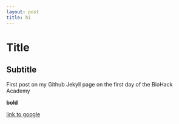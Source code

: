 ```yaml
---
layout: post
title: hi
---
```


# Title

## Subtitle

First post on my Github Jekyll page on the first day of the BioHack Academy

**bold**

[link to google](www.google.com)
